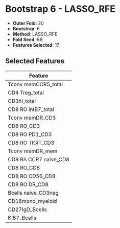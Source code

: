 # Bootstrap 6 - LASSO_RFE

- **Outer Fold**: 20
- **Bootstrap**: 6
- **Method**: LASSO_RFE
- **Fold Seed**: 66
- **Features Selected**: 17

## Selected Features

| Feature |
|---------|
| Tconv memCCR5_total |
| CD4 Treg_total |
| CD3hi_total |
| CD8 RO intB7_total |
| Tconv memDR_CD3 |
| CD8 RO_CD3 |
| CD8 RO PD1_CD3 |
| CD8 RO TIGIT_CD3 |
| Tconv memDR_mem |
| CD8 RA CCR7 naive_CD8 |
| CD8 RO_CD8 |
| CD8 RO CD56_CD8 |
| CD8 RO DR_CD8 |
| Bcells naive_CD3neg |
| CD16mono_myeloid |
| CD27IgD_Bcells |
| Ki67_Bcells |
